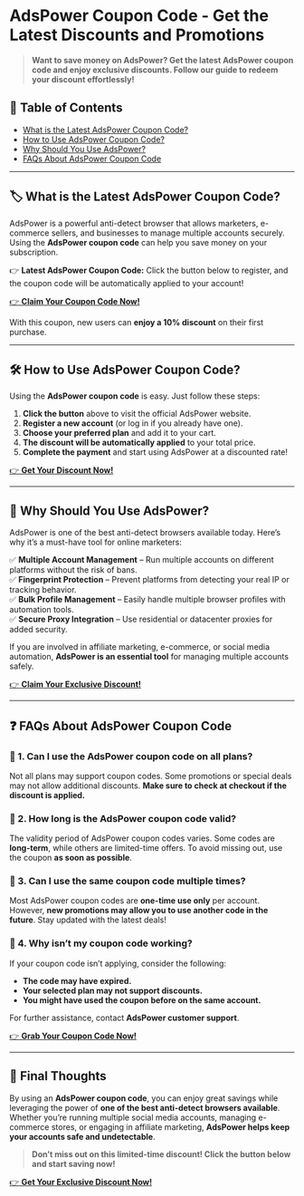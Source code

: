 # AdsPower Coupon Code - Get the Latest Discounts and Promotions  

> **Want to save money on AdsPower? Get the latest AdsPower coupon code and enjoy exclusive discounts. Follow our guide to redeem your discount effortlessly!**  

## 📌 Table of Contents  
- [What is the Latest AdsPower Coupon Code?](#what-is-the-latest-adspower-coupon-code)  
- [How to Use AdsPower Coupon Code?](#how-to-use-adspower-coupon-code)  
- [Why Should You Use AdsPower?](#why-should-you-use-adspower)  
- [FAQs About AdsPower Coupon Code](#faqs-about-adspower-coupon-code)  

---

## 🏷️ What is the Latest AdsPower Coupon Code?  

AdsPower is a powerful anti-detect browser that allows marketers, e-commerce sellers, and businesses to manage multiple accounts securely. Using the **AdsPower coupon code** can help you save money on your subscription.  

👉 **Latest AdsPower Coupon Code:** Click the button below to register, and the coupon code will be automatically applied to your account!  

[👉 **Claim Your Coupon Code Now!**](https://share.adspower.net/4rmZY2v6HH6rXG5)  

With this coupon, new users can **enjoy a 10% discount** on their first purchase.  

---

## 🛠️ How to Use AdsPower Coupon Code?  

Using the **AdsPower coupon code** is easy. Just follow these steps:  

1. **Click the button** above to visit the official AdsPower website.  
2. **Register a new account** (or log in if you already have one).  
3. **Choose your preferred plan** and add it to your cart.  
4. **The discount will be automatically applied** to your total price.  
5. **Complete the payment** and start using AdsPower at a discounted rate!  

[👉 **Get Your Discount Now!**](https://share.adspower.net/4rmZY2v6HH6rXG5)  

---

## 🚀 Why Should You Use AdsPower?  

AdsPower is one of the best anti-detect browsers available today. Here’s why it’s a must-have tool for online marketers:  

✅ **Multiple Account Management** – Run multiple accounts on different platforms without the risk of bans.  
✅ **Fingerprint Protection** – Prevent platforms from detecting your real IP or tracking behavior.  
✅ **Bulk Profile Management** – Easily handle multiple browser profiles with automation tools.  
✅ **Secure Proxy Integration** – Use residential or datacenter proxies for added security.  

If you are involved in affiliate marketing, e-commerce, or social media automation, **AdsPower is an essential tool** for managing multiple accounts safely.  

[👉 **Claim Your Exclusive Discount!**](https://share.adspower.net/4rmZY2v6HH6rXG5)  

---

## ❓ FAQs About AdsPower Coupon Code  

### 🔹 1. Can I use the AdsPower coupon code on all plans?  
Not all plans may support coupon codes. Some promotions or special deals may not allow additional discounts. **Make sure to check at checkout if the discount is applied.**  

### 🔹 2. How long is the AdsPower coupon code valid?  
The validity period of AdsPower coupon codes varies. Some codes are **long-term**, while others are limited-time offers. To avoid missing out, use the coupon **as soon as possible**.  

### 🔹 3. Can I use the same coupon code multiple times?  
Most AdsPower coupon codes are **one-time use only** per account. However, **new promotions may allow you to use another code in the future**. Stay updated with the latest deals!  

### 🔹 4. Why isn’t my coupon code working?  
If your coupon code isn’t applying, consider the following:  
- **The code may have expired.**  
- **Your selected plan may not support discounts.**  
- **You might have used the coupon before on the same account.**  

For further assistance, contact **AdsPower customer support**.  

[👉 **Grab Your Coupon Code Now!**](https://share.adspower.net/4rmZY2v6HH6rXG5)  

---

## 📢 Final Thoughts  

By using an **AdsPower coupon code**, you can enjoy great savings while leveraging the power of **one of the best anti-detect browsers available**. Whether you’re running multiple social media accounts, managing e-commerce stores, or engaging in affiliate marketing, **AdsPower helps keep your accounts safe and undetectable**.  

> **Don’t miss out on this limited-time discount! Click the button below and start saving now!**  

[👉 **Get Your Exclusive Discount Now!**](https://share.adspower.net/4rmZY2v6HH6rXG5)  
